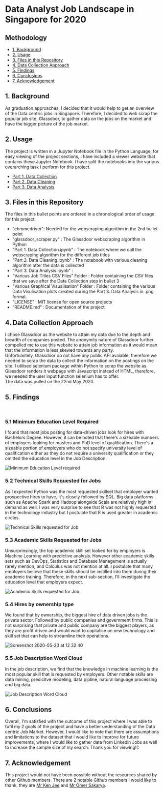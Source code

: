 # Data Analyst Job Landscape in Singapore for 2020

## Methodology
* [1. Background](#point_1)
* [2. Usage](#point_2)
* [3. Files in this Repository](#point_3)
* [4. Data Collection Approach](#point_4)
* [5. Findings](#point_5)
* [6. Conclusions](#point_6)
* [7. Acknowledgement](#point_7)

<a id="point_1"></a>
## 1. Background
As graduation approaches, I decided that it would help to get an overview of the Data centric jobs in Singapore. Therefore, I decided to web scrap the popular job site, Glassdoor, to gather data on the jobs on the market and have the bigger picture of the job market.


<a id="point_2"></a>
## 2. Usage
The project is written in a Jupyter Notebook file in the Python Language, for easy viewing of the project sections, I have included a viewer website that contains these Jupyter Notebook. I have split the notebooks into the various overarching task I perform for this project.
* [Part 1. Data Collection](https://nbviewer.jupyter.org/github/jamesgsw/Data-Analyst-Job-Landscape-in-2020/blob/master/Part%201.%20Data%20Collection.ipynb)
* [Part 2. Data Cleaning](https://nbviewer.jupyter.org/github/jamesgsw/Data-Analyst-Job-Landscape-in-2020/blob/master/Part%202.%20Data%20Cleaning.ipynb)
* [Part 3. Data Analysis](https://nbviewer.jupyter.org/github/jamesgsw/Data-Analyst-Job-Landscape-in-2020/blob/master/Part%203.%20Data%20Analysis.ipynb)

<a id="point_3"></a>
## 3. Files in this Repository
The files in this bullet points are ordered in a chronological order of usage for this project.
* "chromedriver": Needed for the webscraping algorithm in the 2nd bullet point
* "glassdoor_scraper.py" : The Glassdoor webscraping algorithm in Python
* "Part 1. Data Collection.ipynb" : The notebook where we call the webscraping algorithm for the different job titles
* "Part 2. Data Cleaning.ipynb" : The notebook with various cleaning algorithm after the data is collected
* "Part 3. Data Analysis.ipynb" : 
* "Various Job Titles CSV Files" Folder : Folder containing the CSV files that we save after the Data Collection step in bullet 3
* "Various Graphical Visualisation" Folder : Folder containing the various Data Visulisation plots created during the Part 3. Data Analysis in .png format.
* "LICENSE" : MIT license for open source projects
* "README.md" : Documentation of the project


<a id="point_4"></a>
## 4. Data Collection Approach
I chose Glassdoor as the website to attain my data due to the depth and breadth of companies posted. The anonymity nature of Glassdoor further compelled me to use this website to attain job information as it would mean that the information is less skewed towards any party.
<br> Unfortuantely, Glassdoor do not have any public API avaiable, therefore we needed to scrap the data to collect the information on the postings on the site. I utilised selenium package within Python to scrap the website as Glassdoor renders it webpage with Javascript instead of HTML, therefore, we needed the user input function selenium has to offer.
<br> The data was pulled on the 22nd May 2020.

<a id="point_5"></a>
## 5. Findings
<br>
<h3> 5.1 Minimum Education Level Required </h3>
I found that most jobs posting for data-driven jobs look for hires with Bachelors Degree. However, it can be noted that there's a sizeable numbers of employers looking for masters and PhD level of qualification. There's a sizeable portion of employers who do not specify university level of qualification either as they do not require a university qualification or they omitted the education level in the Job Description.

![Minimum Education Level required](https://user-images.githubusercontent.com/36501392/82721446-bf5ecf80-9cef-11ea-9f57-d48ad5d65426.png)


<h3> 5.2 Technical Skills Requested for Jobs </h3>
As I expected Python was the most requested skillset that employer wanted prospective hires to have, it's closely followed by SQL. Big data platforms such as Apache Spark and Hadoop alongside Scala are relatively high in demand as well.
I was very surprise to see that R was not highly requested in the technology industry but I postulate that R is used greater in academic circles.

![Technical Skills requested for Job](https://user-images.githubusercontent.com/36501392/82721458-cd145500-9cef-11ea-80fe-48f0f39d6865.png)


<h3> 5.3 Academic Skills Requested for Jobs </h3>
Unsurprinsingly, the top academic skill set looked for by employers is Machine Learning with predictive analysis. However other academic skills sets such as DevOps, Statistics and Database Management is actually rarely mention, and Calculus was not mention at all.
I postulate that many employers believe that these skills should be instilled into them during their academic training. Therefore, in the next sub-section, I'll investigate the education level that employers expect.

![Academic Skills requested for Job](https://user-images.githubusercontent.com/36501392/82721464-d3a2cc80-9cef-11ea-8ca8-1f0f14cb75db.png)


<h3> 5.4 Hires by ownership type </h3>
We found that by ownership, the biggest hire of data driven jobs is the private sector. Followed by public companies and government firms. This is not surprising that private and public company are the biggest players, as they are profit driven and would want to capitalise on new technology and skill set that can help to streamline their operations.

![Screenshot 2020-05-23 at 12 32 40](https://user-images.githubusercontent.com/36501392/82721645-8de70380-9cf1-11ea-9747-a1f81a8023db.png)

<h3> 5.5 Job Description Word Cloud </h3>
In the job description, we find that the knowledge in machine learning is the most popular skill that is requested by employers. Other notable skills are data mining, predicitve modeling, data pipline, natural language processing and big data.

![Job Description Word Cloud](https://user-images.githubusercontent.com/36501392/82721433-a9e9a580-9cef-11ea-86df-defbd17b1b34.png)

<a id="point_6"></a>
## 6. Conclusions
Overall, I'm satisfied with the outcome of this project where I was able to fufil my 2 goals of the project and have a better understanding of the Data centric Job Market. However, I would like to note that there are assumptions and limitations to the dataset that I would like to improve for future improvements, where I would like to gather data from Linkedin Jobs as well to increase the sample size of my search.
Thank you for viewing!(:

<a id="point_7"></a>
## 7. Acknowledgement
This project would not have been possible without the resources shared by other Github members. There are 2 notable Github members I would like to thank, they are [Mr Ken Jee](https://github.com/PlayingNumbers) and [Mr Ömer Sakarya](https://github.com/arapfaik).
